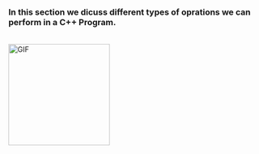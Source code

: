 ### In this section we dicuss different types of oprations we can perform in a C++ Program.
</br>
<img align="center" height="200px"  alt="GIF" src="https://www.geeksforgeeks.org/wp-content/uploads/Operators-In-C.png" />
